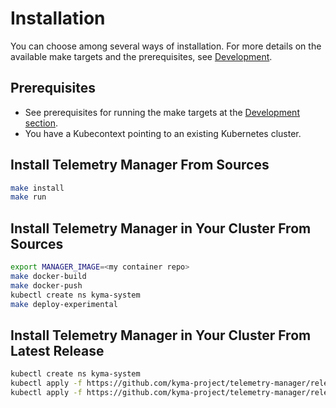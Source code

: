 # Installation

You can choose among several ways of installation. For more details on the available make targets and the prerequisites, see [Development](development.md).

## Prerequisites

- See prerequisites for running the make targets at the [Development section](development.md).
- You have a Kubecontext pointing to an existing Kubernetes cluster.

## Install Telemetry Manager From Sources

```sh
make install
make run
```

## Install Telemetry Manager in Your Cluster From Sources

```bash
export MANAGER_IMAGE=<my container repo>
make docker-build
make docker-push
kubectl create ns kyma-system
make deploy-experimental
```

## Install Telemetry Manager in Your Cluster From Latest Release

```sh
kubectl create ns kyma-system
kubectl apply -f https://github.com/kyma-project/telemetry-manager/releases/latest/download/telemetry-manager.yaml
kubectl apply -f https://github.com/kyma-project/telemetry-manager/releases/latest/download/telemetry-default-cr.yaml -n kyma-system
```
